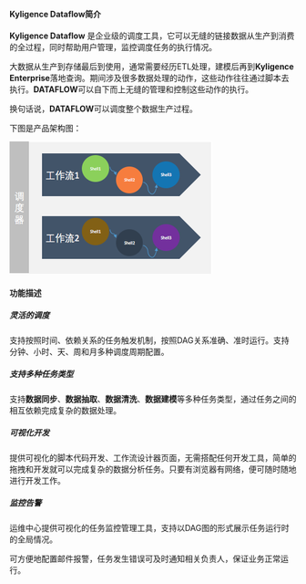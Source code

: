 #### Kyligence Dataflow简介

**Kyligence Dataflow** 是企业级的调度工具，它可以无缝的链接数据从生产到消费的全过程，同时帮助用户管理，监控调度任务的执行情况。

大数据从生产到存储最后到使用，通常需要经历ETL处理，建模后再到**Kyligence Enterprise**落地查询。期间涉及很多数据处理的动作，这些动作往往通过脚本去执行。**DATAFLOW**可以自下而上无缝的管理和控制这些动作的执行。

换句话说，**DATAFLOW**可以调度整个数据生产过程。

下图是产品架构图：

![](images/0-1.png)

#### 功能描述

##### 灵活的调度

支持按照时间、依赖关系的任务触发机制，按照DAG关系准确、准时运行。支持分钟、小时、天、周和月多种调度周期配置。

##### 支持多种任务类型

支持**数据同步**、**数据抽取**、**数据清洗**、**数据建模**等多种任务类型，通过任务之间的相互依赖完成复杂的数据处理。

##### 可视化开发

提供可视化的脚本代码开发、工作流设计器页面，无需搭配任何开发工具，简单的拖拽和开发就可以完成复杂的数据分析任务。只要有浏览器有网络，便可随时随地进行开发工作。

##### 监控告警

运维中心提供可视化的任务监控管理工具，支持以DAG图的形式展示任务运行时的全局情况。

可方便地配置邮件报警，任务发生错误可及时通知相关负责人，保证业务正常运行。